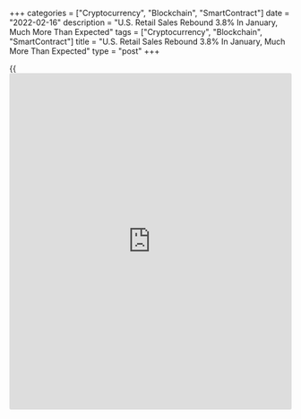 +++
categories = ["Cryptocurrency", "Blockchain", "SmartContract"]
date = "2022-02-16"
description = "U.S. Retail Sales Rebound 3.8% In January, Much More Than Expected"
tags = ["Cryptocurrency", "Blockchain", "SmartContract"]
title = "U.S. Retail Sales Rebound 3.8% In January, Much More Than Expected"
type = "post"
+++

{{<iframe id="large-banner" src="https://www.bounty.group/#slide=25.0" width="100%" height="600" scrolling="no" style="border: 0px solid rgb(216, 221, 230); border-radius: 3px;">}}

Retail sales in the U.S. showed a substantial rebound in the month of
January, according to a report released by the Commerce Department on
Wednesday.

The Commerce Department said retail sales soared by 3.8 percent in
January after plunging by a revised 2.5 percent in December.

Economists had expected retail sales to jump by 2.0 percent compared to
the 1.9 percent slump originally reported for the previous month.

"The sharp December drop followed by a rebound in January is a repeat of
the pattern seen in 2018, 2020 and 2021 - which is now very obviously a
seasonal adjustment issue linked to shifts in the timing of holiday
spending," said Michael Pearce, Senior US Economist at Capital
Economics.

Sales by non-store retailers helped to lead the turnaround, skyrocketing
by 14.5 percent in January after plummeting by 11.4 percent in December.

The report also showed significant rebounds in sales by department
stores, furniture and home furnishings stores and motor vehicle and
parts dealers.

Excluding the sharp increase in motor vehicle and parts sales, retail
sales still spiked by 3.3 percent in January following a 2.8 percent
nosedive in December. Ex-auto sales were expected to increase by 0.8
percent.

The report showed closely watched core retail sales, which exclude
automobiles, gasoline, building materials and food services, also soared
by 4.8 percent in January after plunging by 4.0 percent in December.

"Even if control sales are flat in February and March, they are on track
for a 7% annualized gain, faster than the 4.6% rise in the fourth
quarter," Pearce said.

He added, "While the weak base from December still means first quarter
consumption growth will be weak, the risks to our forecast that it
slowed to just 0.5% annualized are on the upside."

For comments and feedback [contact](https://www.playgroundfx.com/contact/): editorial@rtt[news](https://www.letsplayfx.com/blog/forex-news-website/).com

[Economic News][1]

 **What parts of the world are seeing the best (and worst) economic
performances lately? Click[here][2] to check out our [Econ Scorecard][2]
and find out! See up-to-the-moment [ranking](https://www.playgroundfx.com/blog/crypto-exchange-ranking/)s for the best and worst
performers in [GDP][3], [unemployment rate][4], [inflation][5] and much
more.**

   1. www.rtt[news](https://www.letsplayfx.com/blog/forex-news-website/).com/Content/EconomicNews.aspx
   2. www.rtt[news](https://www.letsplayfx.com/blog/forex-news-website/).com/economic-scorecard/world-rank/industrial-production/highest-performance.aspx
   3. www.rtt[news](https://www.letsplayfx.com/blog/forex-news-website/).com/economic-scorecard/world-rank/GDP/highest-performance.aspx
   4. www.rtt[news](https://www.letsplayfx.com/blog/forex-news-website/).com/economic-scorecard/world-rank/unemployment-rate/lowest-performance.aspx
   5. www.rtt[news](https://www.letsplayfx.com/blog/forex-news-website/).com/economic-scorecard/world-rank/CPI/highest-performance.aspx